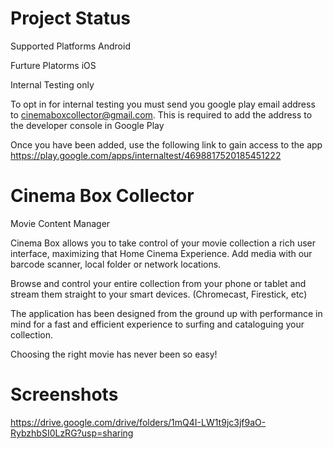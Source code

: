 # Project Status
Supported Platforms 
Android

Furture Platorms
iOS

Internal Testing only

To opt in for internal testing you must send you google play email address to cinemaboxcollector@gmail.com. This is required to add the address to the developer console in Google Play

Once you have been added, use the following link to gain access to the app
https://play.google.com/apps/internaltest/4698817520185451222


# Cinema Box Collector
Movie Content Manager


Cinema Box allows you to take control of your movie collection a rich user interface, maximizing that Home Cinema Experience. Add media with our barcode scanner, local folder or network locations.

Browse and control your entire collection from your phone or tablet and stream them straight to your smart devices. (Chromecast, Firestick, etc)

The application has been designed from the ground up with performance in mind for a fast and efficient experience to surfing and cataloguing your collection.

Choosing the right movie has never been so easy!

# Screenshots
https://drive.google.com/drive/folders/1mQ4I-LW1t9jc3jf9aO-RybzhbSI0LzRG?usp=sharing
